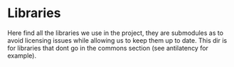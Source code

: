 # Libraries

Here find all the libraries we use in the project, they are submodules as to avoid licensing issues while allowing us to keep them up to date. This dir is for libraries that dont go in the commons section (see antilatency for example).